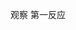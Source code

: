 观察 第一反应

<!-- ##{"style":"<style>#postBody{font-size:20px}</style>"}## -->

<!-- ##{"timestamp":1490764800}## -->